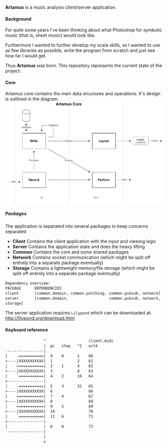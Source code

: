 **Artamus** is a music analysis client/server application.

#### Background
For quite some years I've been thinking about what Photoshop for symbolic music (that is, sheet music) would look like.

Furthermore I wanted to further develop my scala skills, so I wanted to use as few libraries as possible, write the program from scratch and just see how far I would get.

Thus **Artamus** was born. This repository represents the current state of the project. 

#### Core

Artamus core contains the main data structures and operations. It's design is outlined in the diagram.
![core-design](core-design.png)

##### Packages
The application is separated into several packages to keep concerns separated
- **Client** Contains the client application with the input and viewing logic
- **Server** Contains the application state and does the heavy lifting
- **Common** Contains the core and some shared packages
- **Network** Contains socket communication (which might be split off entirely into a separate package eventually)
- **Storage** Contains a lightweight memory/file storage (which might be split off entirely into a separate package eventually)

```
Dependency overview:
PACKAGE      DEPENDENCIES
client       [common.domain, common.patching, common.pubsub, network]
server       [common.domain,                  common.pubsub, network, storage]
```

The server application requires `Lilypond` which can be downloaded at:
http://lilypond.org/download.html


#### Keyboard reference

```
                 ^                   client.midi
                 |  pc   step   ^2   oct4
.----------------|
|    .===========|  0    0      1    60
>----|XXXXXXXXXXX|  1           2    61
|    >===========|  2    1      4    62
>----|XXXXXXXXXXX|  3           8    63
|    `===========|  4    2      16   64
>----------------|
|    .===========|  5    3      32   65
>----|XXXXXXXXXXX|  6                66
|    >===========|  7    4           67
>----|XXXXXXXXXXX|  8                68
|    >===========|  9    5           69
>----|XXXXXXXXXXX|  10               70
|    `===========|  11   6           71
>----------------|
|                |  0    0           72
`----------------|
                 |
                 v
```